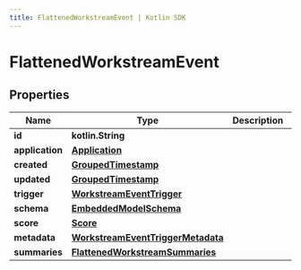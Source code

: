 ```yaml
---
title: FlattenedWorkstreamEvent | Kotlin SDK
---
```



# FlattenedWorkstreamEvent

## Properties
Name | Type | Description | Notes
------------ | ------------- | ------------- | -------------
**id** | **kotlin.String** |  | 
**application** | [**Application**](Application) |  | 
**created** | [**GroupedTimestamp**](GroupedTimestamp) |  | 
**updated** | [**GroupedTimestamp**](GroupedTimestamp) |  | 
**trigger** | [**WorkstreamEventTrigger**](WorkstreamEventTrigger) |  | 
**schema** | [**EmbeddedModelSchema**](EmbeddedModelSchema) |  |  [optional]
**score** | [**Score**](Score) |  |  [optional]
**metadata** | [**WorkstreamEventTriggerMetadata**](WorkstreamEventTriggerMetadata) |  |  [optional]
**summaries** | [**FlattenedWorkstreamSummaries**](FlattenedWorkstreamSummaries) |  |  [optional]



